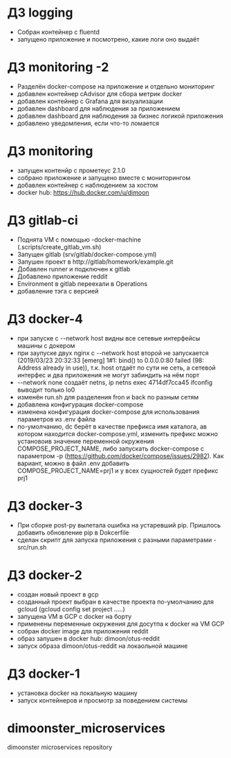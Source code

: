 # ДЗ logging

- Собран контейнер с fluentd
- запущено приложение и посмотрено, какие логи оно выдаёт

# ДЗ monitoring -2

- Разделён docker-compose на приложение и отдельно мониторинг
- добавлен контейнер cAdvisor для сбора метрик docker
- добавлен контейнер с Grafana для визуализации
- добавлен dashboard для наблюдения за приложением
- добавлен dashboard для наблюдения за бизнес логикой приложения
- добавлено уведомления, если что-то ломается

# ДЗ monitoring

- запущен контенйр с прометеус 2.1.0
- собрано приложение и запущено вместе с мониторингом
- добавлен контейнер с наблюдением за хостом
- docker hub: https://hub.docker.com/u/dimoon

# ДЗ gitlab-ci

- Поднята VM с помощью -docker-machine (.scripts/create_gitlab_vm.sh)
- Запущен gitlab (srv/gitlab/docker-compose.yml)
- Запушен проект в  http://gitlab/homework/example.git
- Добавлен runner и подключен к gitlab
- Добавлено приложение reddit
- Environment в gitlab переехали в Operations
- добавление тэга с версией


# ДЗ docker-4

- при запуске с --network host видны все сетевые интерфейсы машины с докером
- при заупуске двух nginx с --network host второй не запускается (2019/03/23 20:32:33 [emerg] 1#1: bind() to 0.0.0.0:80 failed (98: Address already in use)), т.к. host отдаёт по сути не сеть, а сетевой интерфес и два приложения не могут забиндить на нём порт
- --network none создаёт netns, ip netns exec 4714df7cca45 ifconfig выводит только lo0
- изменён run.sh для разделения fron и back по разным сетям
- добавлена конфигурация docker-compose
- изменена конфигурация docker-compose для использования параметров из .env файла
- по-умолчанию, dc берёт в качестве префикса имя каталога, ав котором находится docker-compose.yml, изменить префикс можно установоив значение переменной окружения COMPOSE_PROJECT_NAME, либо запускать docker-compose с параметром -p (https://github.com/docker/compose/issues/2982). Как вариант, можно в файл .env добавить COMPOSE_PROJECT_NAME=prj1 и у всех сущностей будет префикс prj1

# ДЗ docker-3

- При сборке post-py вылетала ошибка на устаревший pip. Пришлось добавить обновление pip в Dokcerfile
- сделан скрипт для запуска приложения с разными параметрами - src/run.sh

# ДЗ docker-2

- создан новый проект в gcp
- созданный проект выбран в качестве проекта по-умолчанию для gcloud (gcloud config set project .....)
- запущена VM в GCP с docker на борту
- применены переменные окружения для досутпа к docker на VM GCP
- собран docker image для приложения reddit
- образ запушен в docker hub: dimoon/otus-reddit
- запуск образа dimoon/otus-reddit на локаольной машине

# ДЗ docker-1

- установка docker на локальную машину
- запуск контейнеров и просмотр за поведением системы

# dimoonster_microservices
dimoonster microservices repository
